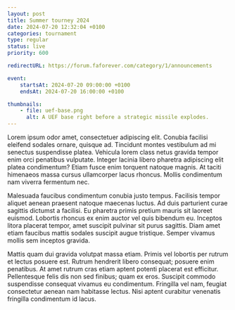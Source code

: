 ```yaml
---
layout: post
title: Summer tourney 2024
date: 2024-07-20 12:32:04 +0100
categories: tournament
type: regular
status: live
priority: 600

redirectURL: https://forum.faforever.com/category/1/announcements

event:
    startsAt: 2024-07-20 09:00:00 +0100
    endsAt: 2024-07-20 16:00:00 +0100

thumbnails: 
    - file: uef-base.png
      alt: A UEF base right before a strategic missile explodes.
---
```


Lorem ipsum odor amet, consectetuer adipiscing elit. Conubia facilisi eleifend sodales ornare, quisque ad. Tincidunt montes vestibulum ad mi senectus suspendisse platea. Vehicula lorem class netus gravida tempor enim orci penatibus vulputate. Integer lacinia libero pharetra adipiscing elit platea condimentum? Etiam fusce enim torquent natoque magnis. At taciti himenaeos massa cursus ullamcorper lacus rhoncus. Mollis condimentum nam viverra fermentum nec.

<!-- excerpt-end -->

Malesuada faucibus condimentum conubia justo tempus. Facilisis tempor aliquet aenean praesent natoque maecenas luctus. Ad duis parturient curae sagittis dictumst a facilisi. Eu pharetra primis pretium mauris sit laoreet euismod. Lobortis rhoncus ex enim auctor vel quis bibendum eu. Inceptos litora placerat tempor, amet suscipit pulvinar sit purus sagittis. Diam amet etiam faucibus mattis sodales suscipit augue tristique. Semper vivamus mollis sem inceptos gravida.

Mattis quam dui gravida volutpat massa etiam. Primis vel lobortis per rutrum et lectus posuere est. Rutrum hendrerit libero consequat; posuere enim penatibus. At amet rutrum cras etiam aptent potenti placerat est efficitur. Pellentesque felis dis non sed finibus; quam ex eros. Suscipit commodo suspendisse consequat vivamus eu condimentum. Fringilla vel nam, feugiat consectetur aenean nam habitasse lectus. Nisi aptent curabitur venenatis fringilla condimentum id lacus.